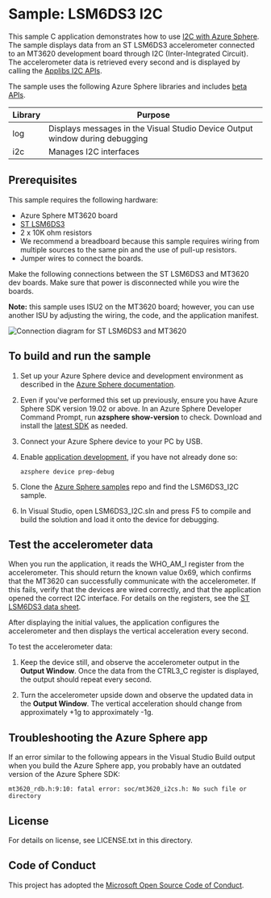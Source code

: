 # Sample: LSM6DS3 I2C

This sample C application demonstrates how to use [I2C with Azure Sphere](https://docs.microsoft.com/azure-sphere/app-development/i2c). The sample displays data from an ST LSM6DS3 accelerometer connected to an MT3620 development board through I2C (Inter-Integrated Circuit). The accelerometer data is retrieved every second and is displayed by calling the [Applibs I2C APIs](https://docs.microsoft.com/azure-sphere/reference/applibs-reference/i2c/i2c-overview).

The sample uses the following Azure Sphere libraries and includes [beta APIs](https://docs.microsoft.com/azure-sphere/app-development/use-beta).

|Library   |Purpose  |
|---------|---------|
|log     |  Displays messages in the Visual Studio Device Output window during debugging  |
|i2c    | Manages I2C interfaces |

## Prerequisites

 This sample requires the following hardware:

- Azure Sphere MT3620 board
- [ST LSM6DS3](https://www.st.com/en/mems-and-sensors/lsm6ds3.html)
- 2 x 10K ohm resistors
- We recommend a breadboard because this sample requires wiring from multiple sources to the same pin and the use of pull-up resistors.
- Jumper wires to connect the boards.

Make the following connections between the ST LSM6DS3 and MT3620 dev boards. Make sure that power is disconnected while you wire the boards.

**Note:** this sample uses ISU2 on the MT3620 board; however, you can use another ISU by adjusting the wiring, the code, and the application manifest.

![Connection diagram for ST LSM6DS3 and MT3620](./media/i2cwiring.png)

## To build and run the sample

1. Set up your Azure Sphere device and development environment as described in the [Azure Sphere documentation](https://docs.microsoft.com/azure-sphere/install/install).
1. Even if you've performed this set up previously, ensure you have Azure Sphere SDK version 19.02 or above. In an Azure Sphere Developer Command Prompt, run **azsphere show-version** to check. Download and install the [latest SDK](https://aka.ms/AzureSphereSDKDownload) as needed.
1. Connect your Azure Sphere device to your PC by USB.
1. Enable [application development](https://docs.microsoft.com/azure-sphere/quickstarts/qs-blink-application#prepare-your-device-for-development-and-debugging), if you have not already done so:

   `azsphere device prep-debug`
1. Clone the [Azure Sphere samples](https://github.com/Azure/azure-sphere-samples) repo and find the LSM6DS3_I2C sample.
1. In Visual Studio, open LSM6DS3_I2C.sln and press F5 to compile and build the solution and load it onto the device for debugging.

## Test the accelerometer data

When you run the application, it reads the WHO_AM_I register from the accelerometer. This should return the known value 0x69, which confirms that the MT3620 can successfully communicate with the accelerometer. If this fails, verify that the devices are wired correctly, and that the application opened the correct I2C interface. For details on the registers, see the [ST LSM6DS3 data sheet](https://www.st.com/resource/en/datasheet/lsm6ds3.pdf).

After displaying the initial values, the application configures the accelerometer and then displays the vertical acceleration every second.

To test the accelerometer data:

1. Keep the device still, and observe the accelerometer output in the **Output Window**. Once the data from the CTRL3_C register is displayed, the output should repeat every second.

1. Turn the accelerometer upside down and observe the updated data in the **Output Window**. The vertical acceleration should change from approximately +1g to approximately -1g.

## Troubleshooting the Azure Sphere app

If an error similar to the following appears in the Visual Studio Build output when you build the Azure Sphere app, you probably have an outdated version of the Azure Sphere SDK:

   `mt3620_rdb.h:9:10: fatal error: soc/mt3620_i2cs.h: No such file or directory`

## License
For details on license, see LICENSE.txt in this directory.

## Code of Conduct
This project has adopted the [Microsoft Open Source Code of Conduct](https://opensource.microsoft.com/codeofconduct/).